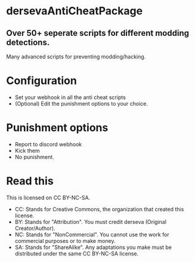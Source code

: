 # dersevaAntiCheatPackage
Over 50+ seperate scripts for different modding detections.
----
Many advanced scripts for preventing modding/hacking.
# Configuration
- Set your webhook in all the anti cheat scripts
- (Optional) Edit the punishment options to your choice.
# Punishment options
- Report to discord webhook
- Kick them
- No punishment.
# Read this
This is licensed on CC BY-NC-SA.
- CC: Stands for Creative Commons, the organization that created this license. 
- BY: Stands for "Attribution". You must credit derseva (Original Creator/Author). 
- NC: Stands for "NonCommercial". You cannot use the work for commercial purposes or to make money. 
- SA: Stands for "ShareAlike". Any adaptations you make must be distributed under the same CC BY-NC-SA license. 
